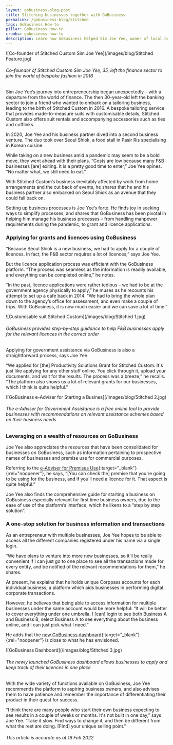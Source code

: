 ```yaml
---
layout: gobusiness-blog-post
title: Stitching businesses together with GoBusiness
permalink: /gobusiness-blog/stitched
tags: GoBusiness How-to
pillar: GoBusiness How-to
crumbs: gobusiness-how-to
description: Learn how GoBusiness helped Sim Joe Yee, owner of local businesses Stitched Custom and Seoul Shiok, weave a story of success.  
---
```


![Co-founder of Stitched Custom Sim Joe Yee](/images/blog/Stitched Feature.jpg)
###### Co-founder of Stitched Custom Sim Joe Yee, 35, left the finance sector to join the world of bespoke fashion in 2016 

Sim Joe Yee’s journey into entrepreneurship began unexpectedly – with a departure from the world of finance. The then 30-year-old left the banking sector to join a friend who wanted to embark on a tailoring business, leading to the birth of Stitched Custom in 2016. A bespoke tailoring service that provides  made-to-measure suits with customisable details, Stitched Custom also offers suit rentals and accompanying accessories such as ties and cufflinks. 

In 2020, Joe Yee and his business partner dived into a second business venture. The duo took over Seoul Shiok, a food stall in Pasir Ris specialising in Korean cuisine. 

While taking on a new business amid a pandemic may seem to be a bold move, they went ahead with their plans. “Costs are low because many F&B businesses [are] exiting. It is a pretty good time to enter,” Joe Yee opines. “No matter what, we still need to eat.” 

With Stitched Custom’s business inevitably affected by work from home arrangements and the cut back of events, he shares that he and his business partner also embarked on Seoul Shiok as an avenue that they could fall back on.  

Setting up business processes is Joe Yee’s forte. He finds joy in seeking ways to simplify processes, and shares that GoBusiness has been pivotal in helping him manage his business processes – from handling manpower requirements during the pandemic, to grant and licence applications. 

### Applying for grants and licences using GoBusiness 

“Because Seoul Shiok is a new business, we had to apply for a couple of licences. In fact, the F&B sector requires a lot of licences,” says Joe Yee. 

But the licence application process was efficient with the GoBusiness platform. “The process was seamless as the information is readily available, and everything can be completed online,” he notes. 

“In the past, licence applications were rather tedious – we had to be at the government agency physically to apply,” he muses as he recounts his attempt to set up a cafe back in 2014. “We had to bring the whole plan down to the agency’s office for assessment, and even make a couple of trips. With GoBusiness, it is now much easier and we can save a lot of time.”

![Customisable suit Stitched Custom](/images/blog/Stitched 1.jpg)
###### GoBusiness provides step-by-step guidance to help F&B businesses apply for the relevant licences in the correct order 

Applying for government assistance via GoBusiness is also a straightforward process, says Joe Yee. 

“We applied for [the] Productivity Solutions Grant for Stitched Custom. It's just like applying for any other stuff online. You click through it, upload your documents, and wait for the results. The process was a breeze,” he recalls. “The platform also shows us a lot of relevant grants for our businesses, which I think is quite helpful.”  

![GoBusiness e-Adviser for Starting a Busines](/images/blog/Stitched 2.jpg)
###### The e-Adviser for Government Assistance is a free online tool to provide businesses with recommendations on relevant assistance schemes based on their business needs

### Leveraging on a wealth of resources on GoBusiness

Joe Yee also appreciates the resources that have been consolidated for businesses on GoBusiness, such as information pertaining to prospective names of businesses and premise use for commercial purposes. 

Referring to the [e-Adviser for Premises Use](https://eadviser.gobusiness.gov.sg/premisesusecheck?src=gobiz_blog){:target="_blank"}{:rel="noopener"}, he says, “[You can check the] premise that you're going to be using for the business, and if you’ll need a licence for it. That aspect is quite helpful.” 

Joe Yee also finds the comprehensive guide for starting a business on GoBusiness especially relevant for first time business owners, due to the ease of use of the platform’s interface, which he likens to a “step by step solution”. 

### A one-stop solution for business information and transactions 

As an entrepreneur with multiple businesses, Joe Yee hopes to be able to access all the different companies registered under his name via a single login.

“We have plans to venture into more new businesses, so it’ll be really convenient if I can just go to one place to see all the transactions made for every entity, and be notified of the relevant recommendations for them,” he shares.   

At present, he explains that he holds unique Corppass accounts for each individual business, a platform which aids businesses in performing digital corporate transactions. 

However, he believes that being able to access information for multiple businesses under the same account would be more helpful: “It will be better to cover everything under one umbrella. I [can] login to see both Business A and Business B, select Business A to see everything about the business online, and I can just pick what I need.” 

He adds that the [new GoBusiness dashboard](https://dashboard.gobusiness.gov.sg/login?src=gobiz_blog){:target="_blank"}{:rel="noopener"} is close to what he has envisioned. 

![GoBusiness Dashboard](/images/blog/Stitched 3.jpg)
###### The newly launched GoBusiness dashboard allows businesses to apply and keep track of their licences in one place

With the wide variety of functions available on GoBusiness, Joe Yee recommends the platform to aspiring business owners, and also advises them to have patience and remember the importance of differentiating their product in their quest for success. 


“I think there are many people who start their own business expecting to see results in a couple of weeks or months. It's not built in one day,” says Joe Yee. “Take it slow. Find ways to change it, and then be different from what the rest are doing. [Find] your unique selling point.” 

###### This article is accurate as at 16 Feb 2022

